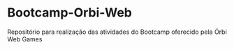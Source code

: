 # Bootcamp-Orbi-Web
Repositório para realização das atividades do Bootcamp oferecido pela Órbi Web Games
